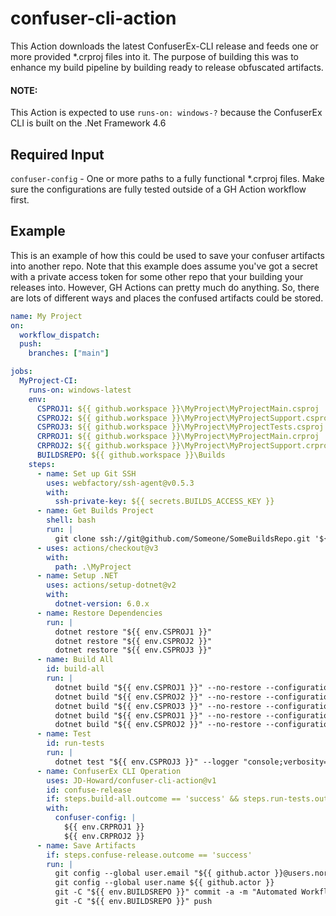 # confuser-cli-action
This Action downloads the latest ConfuserEx-CLI release and feeds one or more provided *.crproj files into it. The purpose of building this was to enhance my build pipeline by building ready to release obfuscated artifacts.

#### NOTE:
This Action is expected to use `runs-on: windows-?` because the ConfuserEx CLI is built on the .Net Framework 4.6


## Required Input
`confuser-config` - One or more paths to a fully functional *.crproj files. Make sure the configurations are fully tested outside of a GH Action workflow first.


## Example
This is an example of how this could be used to save your confuser artifacts into another repo. Note that this example does assume you've got a secret with a private access token for some other repo that your building your releases into. However, GH Actions can pretty much do anything. So, there are lots of different ways and places the confused artifacts could be stored.
```yaml
name: My Project
on:
  workflow_dispatch:
  push:
    branches: ["main"]

jobs:
  MyProject-CI:
    runs-on: windows-latest
    env:
      CSPROJ1: ${{ github.workspace }}\MyProject\MyProjectMain.csproj
      CSPROJ2: ${{ github.workspace }}\MyProject\MyProjectSupport.csproj
      CSPROJ3: ${{ github.workspace }}\MyProject\MyProjectTests.csproj
      CRPROJ1: ${{ github.workspace }}\MyProject\MyProjectMain.crproj
      CRPROJ2: ${{ github.workspace }}\MyProject\MyProjectSupport.crproj
      BUILDSREPO: ${{ github.workspace }}\Builds
    steps:
      - name: Set up Git SSH
        uses: webfactory/ssh-agent@v0.5.3
        with:
          ssh-private-key: ${{ secrets.BUILDS_ACCESS_KEY }}
      - name: Get Builds Project
        shell: bash
        run: |
          git clone ssh://git@github.com/Someone/SomeBuildsRepo.git '${{ env.BUILDSREPO }}'
      - uses: actions/checkout@v3
        with:
          path: .\MyProject
      - name: Setup .NET
        uses: actions/setup-dotnet@v2
        with:
          dotnet-version: 6.0.x
      - name: Restore Dependencies
        run: |
          dotnet restore "${{ env.CSPROJ1 }}"
          dotnet restore "${{ env.CSPROJ2 }}"
          dotnet restore "${{ env.CSPROJ3 }}"
      - name: Build All
        id: build-all
        run: |
          dotnet build "${{ env.CSPROJ1 }}" --no-restore --configuration Debug
          dotnet build "${{ env.CSPROJ2 }}" --no-restore --configuration Debug
          dotnet build "${{ env.CSPROJ3 }}" --no-restore --configuration Debug
          dotnet build "${{ env.CSPROJ1 }}" --no-restore --configuration Release
          dotnet build "${{ env.CSPROJ2 }}" --no-restore --configuration Release
      - name: Test
        id: run-tests
        run: |
          dotnet test "${{ env.CSPROJ3 }}" --logger "console;verbosity=normal" --no-build --no-restore --configuration Debug
      - name: ConfuserEx CLI Operation
        uses: JD-Howard/confuser-cli-action@v1
        id: confuse-release
        if: steps.build-all.outcome == 'success' && steps.run-tests.outcome == 'success'
        with:
          confuser-config: |
            ${{ env.CRPROJ1 }}
            ${{ env.CRPROJ2 }}
      - name: Save Artifacts
        if: steps.confuse-release.outcome == 'success'
        run: |
          git config --global user.email "${{ github.actor }}@users.noreply.github.com"
          git config --global user.name ${{ github.actor }}
          git -C "${{ env.BUILDSREPO }}" commit -a -m "Automated Workflow"
          git -C "${{ env.BUILDSREPO }}" push
```